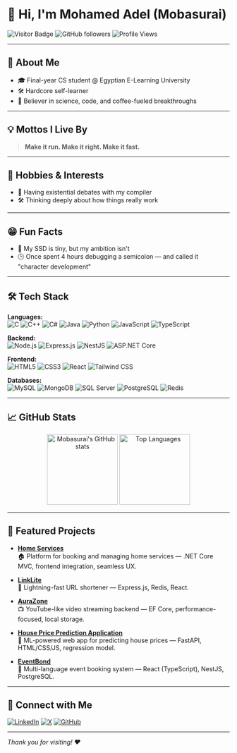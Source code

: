 # 👋 Hi, I'm Mohamed Adel (Mobasurai)

![Visitor Badge](https://visitor-badge.laobi.icu/badge?page_id=mobasurai.mobasurai)
![GitHub followers](https://img.shields.io/github/followers/mobasurai?label=Follow&style=social)
![Profile Views](https://komarev.com/ghpvc/?username=mobasurai&color=blue)

---

## 🚀 About Me

- 🎓 Final-year CS student @ Egyptian E-Learning University
- 🛠 Hardcore self-learner
- 🧪 Believer in science, code, and coffee-fueled breakthroughs

---

## 💡 Mottos I Live By

> **Make it run. Make it right. Make it fast.**

---

## 🎨 Hobbies & Interests

- 🤔 Having existential debates with my compiler
- 🛠 Thinking deeply about how things really work

---

## 😁 Fun Facts

- 💾 My SSD is tiny, but my ambition isn't
- 🕒 Once spent 4 hours debugging a semicolon — and called it "character development"

---

## 🛠️ Tech Stack

**Languages:**  
![C](https://img.shields.io/badge/-C-00599C?style=flat-square&logo=c) 
![C++](https://img.shields.io/badge/-C++-00599C?style=flat-square&logo=c%2b%2b)
![C#](https://img.shields.io/badge/-C%23-239120?style=flat-square&logo=c-sharp)
![Java](https://img.shields.io/badge/-Java-007396?style=flat-square&logo=java)
![Python](https://img.shields.io/badge/-Python-3776AB?style=flat-square&logo=python)
![JavaScript](https://img.shields.io/badge/-JavaScript-F7DF1E?style=flat-square&logo=javascript)
![TypeScript](https://img.shields.io/badge/-TypeScript-3178C6?style=flat-square&logo=typescript)

**Backend:**  
![Node.js](https://img.shields.io/badge/-Node.js-339933?style=flat-square&logo=node.js)
![Express.js](https://img.shields.io/badge/-Express.js-000000?style=flat-square&logo=express)
![NestJS](https://img.shields.io/badge/-NestJS-E0234E?style=flat-square&logo=nestjs)
![ASP.NET Core](https://img.shields.io/badge/-ASP.NET%20Core-512BD4?style=flat-square&logo=dotnet)

**Frontend:**  
![HTML5](https://img.shields.io/badge/-HTML5-E34F26?style=flat-square&logo=html5)
![CSS3](https://img.shields.io/badge/-CSS3-1572B6?style=flat-square&logo=css3)
![React](https://img.shields.io/badge/-React-61DAFB?style=flat-square&logo=react)
![Tailwind CSS](https://img.shields.io/badge/-Tailwind%20CSS-38B2AC?style=flat-square&logo=tailwind-css)

**Databases:**  
![MySQL](https://img.shields.io/badge/-MySQL-4479A1?style=flat-square&logo=mysql)
![MongoDB](https://img.shields.io/badge/-MongoDB-47A248?style=flat-square&logo=mongodb)
![SQL Server](https://img.shields.io/badge/-SQL%20Server-CC2927?style=flat-square&logo=microsoft-sql-server)
![PostgreSQL](https://img.shields.io/badge/-PostgreSQL-336791?style=flat-square&logo=postgresql)
![Redis](https://img.shields.io/badge/-Redis-DC382D?style=flat-square&logo=redis)

---

## 📈 GitHub Stats

<p align="center">
  <img src="https://github-readme-stats.vercel.app/api?username=mobasurai&show_icons=true&theme=radical" alt="Mobasurai's GitHub stats" height="160"/>
  <img src="https://github-readme-stats.vercel.app/api/top-langs/?username=mobasurai&layout=compact&theme=radical" alt="Top Languages" height="160"/>
</p>

---

## 🌟 Featured Projects

- **[Home Services]([#](https://github.com/House-Hero/Home-Services))**  
  🏠 Platform for booking and managing home services — .NET Core MVC, frontend integration, seamless UX.

- **[LinkLite]([#](https://github.com/Mobasurai/LinkLite))**  
  🔗 Lightning-fast URL shortener — Express.js, Redis, React.

- **[AuraZone]([#](https://github.com/Mobasurai/AuraZone))**  
  📺 YouTube-like video streaming backend — EF Core, performance-focused, local storage.

- **[House Price Prediction Application]([#](https://github.com/Mobasurai/House-Price-Prediction-Model))**  
  🏡 ML-powered web app for predicting house prices — FastAPI, HTML/CSS/JS, regression model.

- **[EventBond]([#](https://github.com/Mobasurai/ATC_01287231102))**  
  🎫 Multi-language event booking system — React (TypeScript), NestJS, PostgreSQL.

---

## 🤝 Connect with Me

[![LinkedIn](https://img.shields.io/badge/-LinkedIn-0077B5?style=flat-square&logo=linkedin)](https://www.linkedin.com/in/mohamed-adel-alsayed)
[![X](https://img.shields.io/badge/-X-000000?style=flat-square&logo=twitter)](https://x.com/mobasurai)
[![GitHub](https://img.shields.io/badge/-GitHub-181717?style=flat-square&logo=github)](https://github.com/mobasurai)

---

_Thank you for visiting! ❤️_
